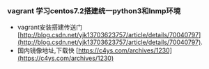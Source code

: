 ### vagrant 学习centos7.2搭建统一python3和lnmp环境

- vagrant安装搭建传送门 [http://blog.csdn.net/yjk13703623757/article/details/70040797](http://blog.csdn.net/yjk13703623757/article/details/70040797).
- 国内镜像地址,下载快 [https://c4ys.com/archives/1230](https://c4ys.com/archives/1230)